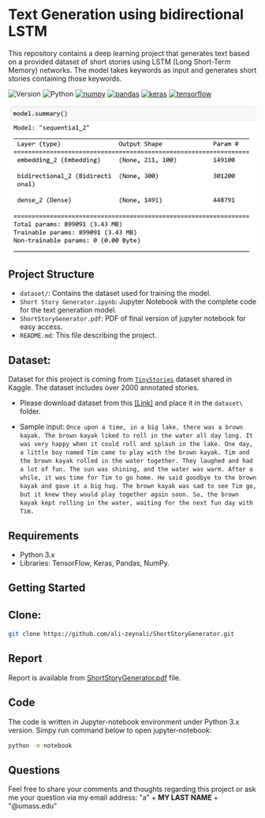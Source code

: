 # Text Generation using bidirectional LSTM

This repository contains a deep learning project that generates text based on a provided dataset of short stories using LSTM (Long Short-Term Memory) networks. The model takes keywords as input and generates short stories containing those keywords.

![Version](https://img.shields.io/badge/Version-1.0.1-orange) ![Python](https://img.shields.io/badge/Python-%203.8%20-blue) [![numpy](https://img.shields.io/badge/numpy-1.24.4-cc00ff)](https://pypi.org/project/numpy/) [![pandas](https://img.shields.io/badge/pandas-2.0.2-ffff00)](https://pypi.org/project/pandas/)  [![keras](https://img.shields.io/badge/Keras-2.13.1-FF0000)](https://pypi.org/project/pandas/) [![tensorflow](https://img.shields.io/badge/TensorFlow-2.13.0-FF6F00)](https://pypi.org/project/pandas/)  





![ModelParams](figs/model.png)

## Project Structure

- `dataset/`: Contains the dataset used for training the model.
- `Short Story Generator.ipynb`: Jupyter Notebook with the complete code for the text generation model.
- `ShortStoryGenerator.pdf`: PDF of final version of jupyter notebook for easy access.
- `README.md`: This file describing the project.

## Dataset:
Dataset for this project is coming from [`TinyStories`](https://www.kaggle.com/datasets/thedevastator/tinystories-narrative-classification) dataset shared in Kaggle. The dataset includes over 2000 annotated stories. 
- Please download dataset from this  [[Link]](https://www.kaggle.com/datasets/thedevastator/tinystories-narrative-classification) and place it in the `dataset\` folder.

- Sample input:
```Once upon a time, in a big lake, there was a brown kayak. The brown kayak liked to roll in the water all day long. It was very happy when it could roll and splash in the lake. One day, a little boy named Tim came to play with the brown kayak. Tim and the brown kayak rolled in the water together. They laughed and had a lot of fun. The sun was shining, and the water was warm. After a while, it was time for Tim to go home. He said goodbye to the brown kayak and gave it a big hug. The brown kayak was sad to see Tim go, but it knew they would play together again soon. So, the brown kayak kept rolling in the water, waiting for the next fun day with Tim.```
## Requirements

- Python 3.x
- Libraries: TensorFlow, Keras, Pandas, NumPy.

## Getting Started

## Clone:

```bash
git clone https://github.com/ali-zeynali/ShortStoryGenerator.git
```

## Report
Report is available from [ShortStoryGenerator.pdf](ShortStoryGenerator.pdf) file.
## Code
The code is written in Jupyter-notebook environment under Python 3.x version. Simpy run command below to open jupyter-notebook:
```bash
python -m notebook
```

## Questions
Feel free to share your comments and thoughts regarding this project or ask me your question via my email address: "a" + __MY LAST NAME__ + "@umass.edu"